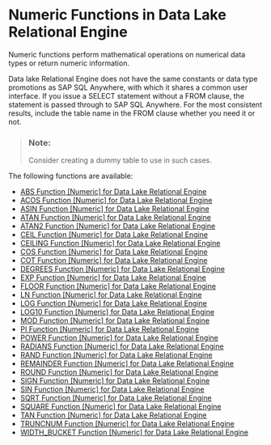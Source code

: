 <!-- loioa52c9b6784f21015bee9a0a5f5443fcc -->

# Numeric Functions in Data Lake Relational Engine

Numeric functions perform mathematical operations on numerical data types or return numeric information.



Data lake Relational Engine does not have the same constants or data type promotions as SAP SQL Anywhere, with which it shares a common user interface. If you issue a SELECT statement without a FROM clause, the statement is passed through to SAP SQL Anywhere. For the most consistent results, include the table name in the FROM clause whether you need it or not.

> ### Note:  
> Consider creating a dummy table to use in such cases.



The following functions are available:

-   [ABS Function \[Numeric\] for Data Lake Relational Engine](abs-function-numeric-for-data-lake-relational-engine-a532439.md)
-   [ACOS Function \[Numeric\] for Data Lake Relational Engine](acos-function-numeric-for-data-lake-relational-engine-a532c20.md)
-   [ASIN Function \[Numeric\] for Data Lake Relational Engine](asin-function-numeric-for-data-lake-relational-engine-a534668.md)
-   [ATAN Function \[Numeric\] for Data Lake Relational Engine](atan-function-numeric-for-data-lake-relational-engine-a534e83.md)
-   [ATAN2 Function \[Numeric\] for Data Lake Relational Engine](atan2-function-numeric-for-data-lake-relational-engine-a5356c1.md)
-   [CEIL Function \[Numeric\] for Data Lake Relational Engine](ceil-function-numeric-for-data-lake-relational-engine-a53a419.md)
-   [CEILING Function \[Numeric\] for Data Lake Relational Engine](ceiling-function-numeric-for-data-lake-relational-engine-a53acd1.md)
-   [COS Function \[Numeric\] for Data Lake Relational Engine](cos-function-numeric-for-data-lake-relational-engine-a5406e3.md)
-   [COT Function \[Numeric\] for Data Lake Relational Engine](cot-function-numeric-for-data-lake-relational-engine-a540f97.md)
-   [DEGREES Function \[Numeric\] for Data Lake Relational Engine](degrees-function-numeric-for-data-lake-relational-engine-a54c87d.md)
-   [EXP Function \[Numeric\] for Data Lake Relational Engine](exp-function-numeric-for-data-lake-relational-engine-a55131d.md)
-   [FLOOR Function \[Numeric\] for Data Lake Relational Engine](floor-function-numeric-for-data-lake-relational-engine-a552c1c.md)
-   [LN Function \[Numeric\] for Data Lake Relational Engine](ln-function-numeric-for-data-lake-relational-engine-a55f245.md)
-   [LOG Function \[Numeric\] for Data Lake Relational Engine](log-function-numeric-for-data-lake-relational-engine-a560332.md)
-   [LOG10 Function \[Numeric\] for Data Lake Relational Engine](log10-function-numeric-for-data-lake-relational-engine-a560b1f.md)
-   [MOD Function \[Numeric\] for Data Lake Relational Engine](mod-function-numeric-for-data-lake-relational-engine-a5650e7.md)
-   [PI Function \[Numeric\] for Data Lake Relational Engine](pi-function-numeric-for-data-lake-relational-engine-a56ea16.md)
-   [POWER Function \[Numeric\] for Data Lake Relational Engine](power-function-numeric-for-data-lake-relational-engine-a56f22b.md)
-   [RADIANS Function \[Numeric\] for Data Lake Relational Engine](radians-function-numeric-for-data-lake-relational-engine-a572340.md)
-   [RAND Function \[Numeric\] for Data Lake Relational Engine](rand-function-numeric-for-data-lake-relational-engine-a572b2d.md)
-   [REMAINDER Function \[Numeric\] for Data Lake Relational Engine](remainder-function-numeric-for-data-lake-relational-engine-a5788e7.md)
-   [ROUND Function \[Numeric\] for Data Lake Relational Engine](round-function-numeric-for-data-lake-relational-engine-a57bbb0.md)
-   [SIGN Function \[Numeric\] for Data Lake Relational Engine](sign-function-numeric-for-data-lake-relational-engine-a57ed58.md)
-   [SIN Function \[Numeric\] for Data Lake Relational Engine](sin-function-numeric-for-data-lake-relational-engine-a57fd70.md)
-   [SQRT Function \[Numeric\] for Data Lake Relational Engine](sqrt-function-numeric-for-data-lake-relational-engine-a5826d0.md)
-   [SQUARE Function \[Numeric\] for Data Lake Relational Engine](square-function-numeric-for-data-lake-relational-engine-a582f08.md)
-   [TAN Function \[Numeric\] for Data Lake Relational Engine](tan-function-numeric-for-data-lake-relational-engine-a58a2ec.md)
-   [TRUNCNUM Function \[Numeric\] for Data Lake Relational Engine](truncnum-function-numeric-for-data-lake-relational-engine-a58baf5.md)
-   [WIDTH\_BUCKET Function \[Numeric\] for Data Lake Relational Engine](width-bucket-function-numeric-for-data-lake-relational-engine-a591658.md)

